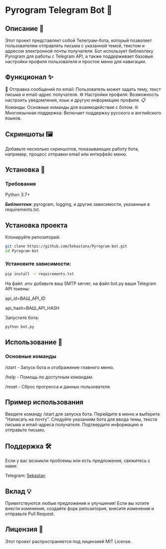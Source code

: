 # Pyrogram Telegram Bot 🚀
 
## Описание 📄 
Этот проект представляет собой Телеграм-бота, который позволяет пользователям отправлять письма с указанной темой, текстом и адресом электронной почты получателя. Бот использует библиотеку Pyrogram для работы с Telegram API, а также поддерживает базовые настройки профиля пользователя и простое меню для навигации.
 
## Функционал ✨
📧 Отправка сообщений по email: Пользователь может задать тему, текст письма и email-адрес получателя.
⚙️ Настройки профиля: Возможность настроить уведомления, язык и другую информацию профиля.
📋 Команды: Основные команды для взаимодействия с ботом.
🌐 Многоязычная поддержка: Включает поддержку русского и английского языков.
## Скриншоты 🖼️
Добавьте несколько скриншотов, показывающих работу бота, например, процесс отправки email или интерфейс меню.

## Установка 🔧
### Требования
Python 3.7+

***Библиотеки***: pyrogram, logging, и другие зависимости, указанные в requirements.txt.
## Установка проекта
Клонируйте репозиторий:

``` bash
git clone https://github.com/5ekastanx/Pyrogram-bot.git
cd Pyrogram-bot
```
### Установите зависимости:

```bash
pip install -r requirements.txt
```
На файл .env добавьте ваш SMTP server, на файл bot.py ваши Telegram API токены:

api_id=ВАШ_API_ID

api_hash=ВАШ_API_HASH

Запустите бота:
```bash
python bot.py
```
## Использование 🚀
### Основные команды
/start - Запуск бота и отображение главного меню.

/help - Помощь по доступным командам.

/reset - Сброс прогресса и данных пользователя.
## Пример использования
Введите команду /start для запуска бота.
Перейдите в меню и выберите "Написать на почту".
Следуйте указаниям бота для ввода темы, текста письма и email-адреса получателя.
Подтвердите информацию и отправьте письмо.
## Поддержка 🛠️
Если у вас возникли проблемы или есть предложения, свяжитесь с нами:

Telegram: [5ekastan](https://t.me/beka_stan)
## Вклад 💡
Приветствуются любые предложения и улучшения! Если вы хотите внести изменения, создайте форк репозитория, внесите изменения и отправьте Pull Request.

## Лицензия 📄
Этот проект распространяется под лицензией MIT License.
